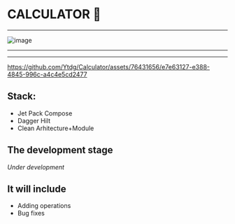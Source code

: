 # CALCULATOR 🧮
---
![image](https://github.com/Ytdg/Calculator/assets/76431656/9d37666d-8628-4d63-a8b5-471cd1a124e9)

---
---
https://github.com/Ytdg/Calculator/assets/76431656/e7e63127-e388-4845-996c-a4c4e5cd2477

## Stack:
* Jet Pack Compose
* Dagger Hilt
* Clean Arhitecture+Module
## The development stage
*Under development*
## It will include
* Adding operations
* Bug fixes



